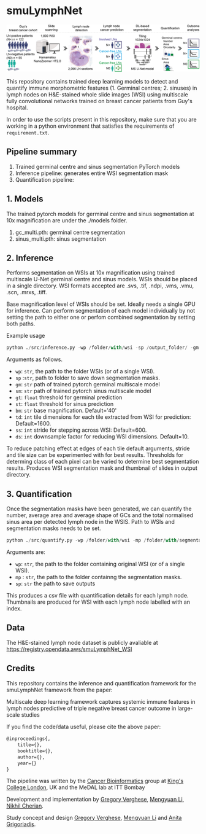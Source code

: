 # smuLymphNet

![](smuLymphNet.png)


This repository contains trained deep learning models to detect and quantify immune morphometric features (1. Germinal centres; 2. sinuses) in lymph nodes on H&E-stained whole slide images (WSI) using multiscale fully convolutional networks trained on  breast cancer patients from Guy's hospital.

In order to use the scripts present in this repository, make sure that you are working in a python environment that satisfies the requirements of
`requirement.txt`.

## Pipeline summary 

1. Trained germinal centre and sinus segmentation PyTorch models
2. Inference pipeline: generates entire WSI segmentation mask
3. Quantification pipeline:


## 1. Models

The trained pytorch models for germinal centre and sinus segmentation at 10x magnification are under the ./models folder.

1. gc_multi.pth: germinal centre segmentation
2. sinus_multi.pth: sinus segmentation

## 2. Inference

Performs segmentation on WSIs at 10x magnification using trained multiscale U-Net germinal centre and sinus models. WSIs should be placed in a single directory. WSI formats accepted are .svs, .tif, .ndpi, .vms, .vmu, .scn, .mrxs, .tiff.

Base magnification level of WSIs should be set. Ideally needs a single GPU for inference. Can perform segmentation of each model individually by not setting the path to either one or perfom combined segmentation by setting both paths.

Example usage

```python
python ./src/inference.py -wp /folder/with/wsi -sp /output_folder/ -gm /models/gc_multi.pth -sm /models/sinus_multi.pth
```

Arguments as follows.

* `wp`: `str`, the path to the folder WSIs (or of a single WSI).
* `sp` :`str`, path to folder to save down segmentation masks.
* `gm`: `str` path of trained pytorch germinal multiscale model
* `sm`: `str` path of trained pytorch sinus multiscale model
* `gt`: `float` threshold for germinal prediction
* `st`: `float` threshold for sinus prediction
* `bm`: `str` base magnification. Default='40'
* `td`: `int` tile dimensions for each tile extracted from WSI for prediction: Default=1600.
* `ss`: `int` stride for stepping across WSI: Default=600.
* `ds`: `int` downsample factor for reducing WSI dimensions. Default=10.

To reduce patching effect at edges of each tile default arguments, stride and tile size can be experimented with for best results. Thresholds for determing class of each pixel can be varied to determine best segmentation results. Produces WSI segmentation mask and thumbnail of slides in output directory. 

## 3. Quantification

Once the segmentation masks have been generated, we can quantify the number, average area and average shape of GCs and the total normalised sinus area per detected lymph node in the WSIS. Path to WSIs and segmentation masks needs to be set.

```python
python ./src/quantify.py -wp /folder/with/wsi -mp /folder/with/segmentation_masks -sp /folder/to_save_output
```
 Arguments are:

* `wp`: `str`, the path to the folder containing original WSI (or of a single WSI).
* `mp` : `str`, the path to the folder containng the segmentation masks.
* `sp`: `str` the path to save outputs

This produces a csv file with quantification details for each lymph node. Thumbnails are produced for WSI with each lymph node labelled with an index.

## Data

The H&E-stained lymph node dataset is publicly avaliable at https://registry.opendata.aws/smuLymphNet_WSI

## Credits

This repository contains the inference and quantification framework for the smuLymphNet framework from the paper:

Multiscale deep learning framework captures systemic immune features in lymph nodes predictive of triple negative breast cancer outcome in large-scale studies

If you find the code/data useful, please cite the above paper:

    @inproceedings{,
        title={},
        booktitle={},
        author={},
        year={}
    }

The pipeline was written by the [Cancer Bioinformatics][url_cb] group at [King's College London][url_kcl], UK and the MeDAL lab at ITT Bombay

Development and implementation by [Gregory Verghese](gregory.e.verghese@kcl.ac.uk), [Mengyuan Li](mengyuan.3.li@@kcl.ac.uk), [Nikhil Cherian](nikhilcherian30@gmail.com). 

Study concept and design [Gregory Verghese](gregory.verghese.@kcl.ac.uk), [Mengyuan Li](mengyuan.3.li@@kcl.ac.uk) and [Anita Grigoriadis](anita.grigoriadis@kcl.ac.uk).

[url_cb]: http://cancerbioinformatics.co.uk/
[url_kcl]: https://www.kcl.ac.uk/

